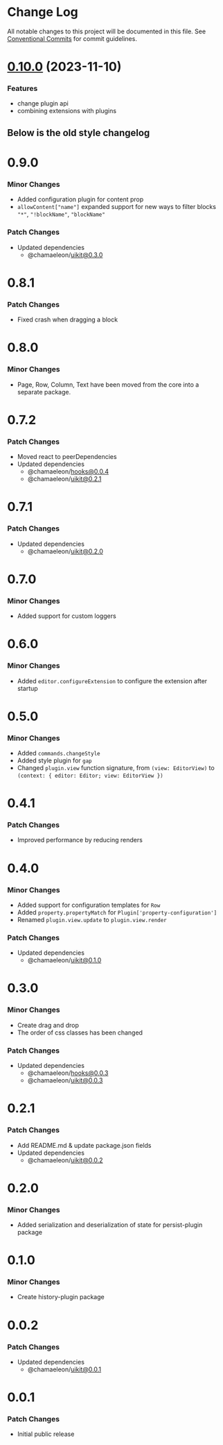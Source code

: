 # Change Log

All notable changes to this project will be documented in this file.
See [Conventional Commits](https://conventionalcommits.org) for commit guidelines.

# [0.10.0](https://github.com/lFandoriNl/chamaeleon/compare/@chamaeleon/core@0.8.1...@chamaeleon/core@0.10.0) (2023-11-10)

### Features

- change plugin api
- combining extensions with plugins

## Below is the old style changelog

# 0.9.0

### Minor Changes

- Added configuration plugin for content prop
- `allowContent["name"]` expanded support for new ways to filter blocks `"*"`, `"!blockName"`, `"blockName"`

### Patch Changes

- Updated dependencies
  - @chamaeleon/uikit@0.3.0

# 0.8.1

### Patch Changes

- Fixed crash when dragging a block

# 0.8.0

### Minor Changes

- Page, Row, Column, Text have been moved from the core into a separate package.

# 0.7.2

### Patch Changes

- Moved react to peerDependencies
- Updated dependencies
  - @chamaeleon/hooks@0.0.4
  - @chamaeleon/uikit@0.2.1

# 0.7.1

### Patch Changes

- Updated dependencies
  - @chamaeleon/uikit@0.2.0

# 0.7.0

### Minor Changes

- Added support for custom loggers

# 0.6.0

### Minor Changes

- Added `editor.configureExtension` to configure the extension after startup

# 0.5.0

### Minor Changes

- Added `commands.changeStyle`
- Added style plugin for `gap`
- Changed `plugin.view` function signature, from `(view: EditorView)` to `(context: { editor: Editor; view: EditorView })`

# 0.4.1

### Patch Changes

- Improved performance by reducing renders

# 0.4.0

### Minor Changes

- Added support for configuration templates for `Row`
- Added `property.propertyMatch` for `Plugin['property-configuration']`
- Renamed `plugin.view.update` to `plugin.view.render`

### Patch Changes

- Updated dependencies
  - @chamaeleon/uikit@0.1.0

# 0.3.0

### Minor Changes

- Create drag and drop
- The order of css classes has been changed

### Patch Changes

- Updated dependencies
  - @chamaeleon/hooks@0.0.3
  - @chamaeleon/uikit@0.0.3

# 0.2.1

### Patch Changes

- Add README.md & update package.json fields
- Updated dependencies
  - @chamaeleon/uikit@0.0.2

# 0.2.0

### Minor Changes

- Added serialization and deserialization of state for persist-plugin package

# 0.1.0

### Minor Changes

- Create history-plugin package

# 0.0.2

### Patch Changes

- Updated dependencies
  - @chamaeleon/uikit@0.0.1

# 0.0.1

### Patch Changes

- Initial public release
